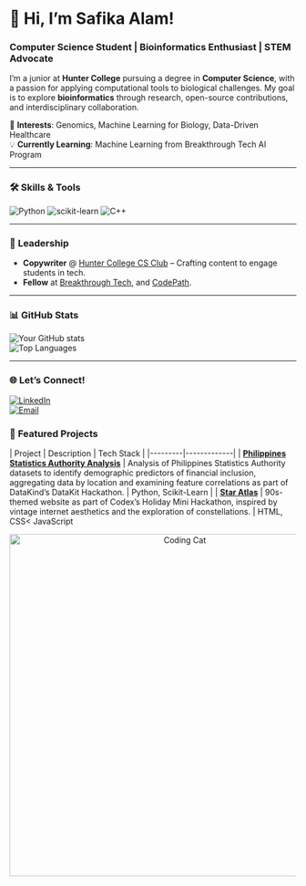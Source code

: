 # 👋 Hi, I’m Safika Alam!

### **Computer Science Student | Bioinformatics Enthusiast | STEM Advocate**  

I’m a junior at **Hunter College** pursuing a degree in **Computer Science**, with a passion for applying computational tools to biological challenges. My goal is to explore **bioinformatics** through research, open-source contributions, and interdisciplinary collaboration.  

🔬 **Interests**: Genomics, Machine Learning for Biology, Data-Driven Healthcare  
💡 **Currently Learning**: Machine Learning from Breakthrough Tech AI Program

---

### 🛠️ **Skills & Tools**  

![Python](https://img.shields.io/badge/Python-3776AB?style=for-the-badge&logo=python&logoColor=white)
![scikit-learn](https://img.shields.io/badge/scikit--learn-F7931E?style=for-the-badge&logo=scikit-learn&logoColor=white)
![C++](https://img.shields.io/badge/C++-00599C?style=for-the-badge&logo=c%2B%2B&logoColor=white)


---

### 📝 **Leadership**  
- **Copywriter** @ [Hunter College CS Club]([https://link-to-club-website](https://huntercsclub.com/)) – Crafting content to engage students in tech.  
- **Fellow** at [Breakthrough Tech](https://breakthroughtech.org/), and [CodePath]([https://www.hunterwics.com/](https://www.codepath.org/)).  

---

### 📊 **GitHub Stats**  
![Your GitHub stats](https://github-readme-stats.vercel.app/api?username=yourusername&show_icons=true&theme=radical)  
![Top Languages](https://github-readme-stats.vercel.app/api/top-langs/?username=yourusername&layout=compact&theme=radical)  

---

### 🌐 **Let’s Connect!**  
[![LinkedIn](https://img.shields.io/badge/LinkedIn-0077B5?style=for-the-badge&logo=linkedin&logoColor=white)](https://www.linkedin.com/in/safika-alam/)  
[![Email](https://img.shields.io/badge/Email-D14836?style=for-the-badge&logo=gmail&logoColor=white)](mailto:alamsafikaany05.com)  


### 🎨 **Featured Projects**  
<!-- Mini Project Cards (Replace with your own repos) -->
| Project | Description | Tech Stack |
|---------|-------------|
| **[Philippines Statistics Authority Analysis](https://github.com/SAFIKAALAM-BEEP/Datakit2025)** | Analysis of Philippines Statistics Authority datasets to identify demographic predictors of financial inclusion, aggregating data by location and examining feature correlations as part of DataKind’s DataKit Hackathon. | Python, Scikit-Learn |
| **[Star Atlas](https://github.com/SAFIKAALAM-BEEP/constellation)** | 90s-themed website as part of Codex’s Holiday Mini Hackathon, inspired by vintage internet aesthetics and the exploration of constellations. | HTML, CSS< JavaScript

<!-- Fun GIF -->
<p align="center">
  <img src="https://media.giphy.com/media/LMcB8XospGZO8UQq87/giphy.gif" width="600" alt="Coding Cat">
</p>
